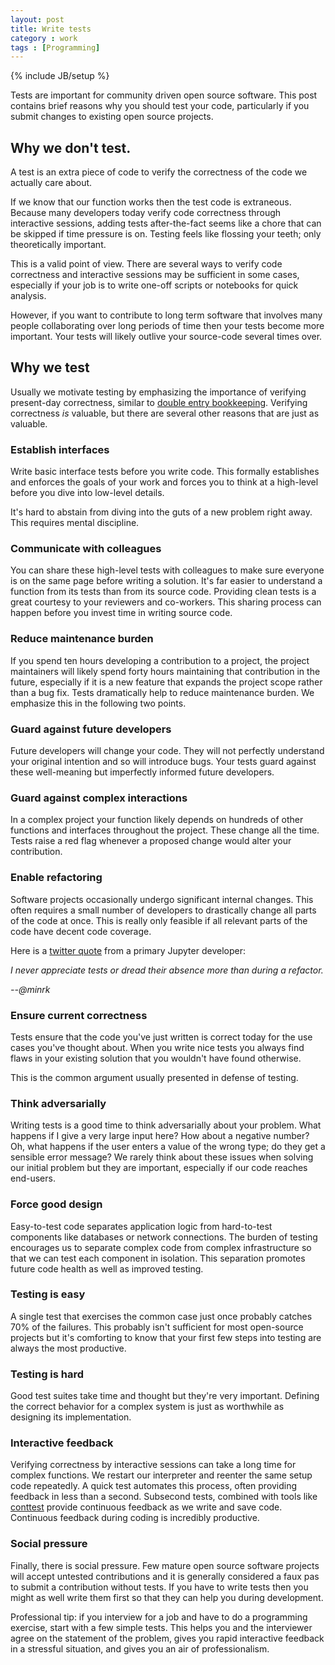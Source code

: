 ```yaml
---
layout: post
title: Write tests
category : work
tags : [Programming]
---
```

{% include JB/setup %}

Tests are important for community driven open source software.
This post contains brief reasons why you should test your code, particularly if
you submit changes to existing open source projects.

## Why we don't test.

A test is an extra piece of code to verify the correctness of the code we
actually care about.

If we know that our function works then the test code is extraneous.  Because
many developers today verify code correctness through interactive sessions,
adding tests after-the-fact seems like a chore that can be skipped if time
pressure is on.  Testing feels like flossing your teeth; only theoretically
important.

This is a valid point of view. There are several ways to verify code
correctness and interactive sessions may be sufficient in some cases,
especially if your job is to write one-off scripts or notebooks for quick
analysis.

However, if you want to contribute to long term software that involves many
people collaborating over long periods of time then your tests become more
important.  Your tests will likely outlive your source-code several times over.

## Why we test

Usually we motivate testing by emphasizing the importance of verifying
present-day correctness, similar to [double entry
bookkeeping](https://en.wikipedia.org/wiki/Double-entry_bookkeeping_system).
Verifying correctness *is* valuable, but there are several other reasons that
are just as valuable.

### Establish interfaces

Write basic interface tests before you write code.  This formally establishes
and enforces the goals of your work and forces you to think at a high-level
before you dive into low-level details.

It's hard to abstain from diving into the guts of a new problem right away.
This requires mental discipline.

### Communicate with colleagues

You can share these high-level tests with colleagues to make sure everyone is
on the same page before writing a solution.  It's far easier to understand a
function from its tests than from its source code.  Providing clean tests is a
great courtesy to your reviewers and co-workers.  This sharing process can
happen before you invest time in writing source code.

### Reduce maintenance burden

If you spend ten hours developing a contribution to a project, the project
maintainers will likely spend forty hours maintaining that contribution in the
future, especially if it is a new feature that expands the project scope rather
than a bug fix.  Tests dramatically help to reduce maintenance burden.  We
emphasize this in the following two points.

### Guard against future developers

Future developers will change your code.  They will not perfectly understand
your original intention and so will introduce bugs.  Your tests guard against
these well-meaning but imperfectly informed future developers.

### Guard against complex interactions

In a complex project your function likely depends on hundreds of other
functions and interfaces throughout the project.  These change all the time.
Tests raise a red flag whenever a proposed change would alter your
contribution.

### Enable refactoring

Software projects occasionally undergo significant internal changes.  This
often requires a small number of developers to drastically change all parts of
the code at once.  This is really only feasible if all relevant parts of the
code have decent code coverage.

Here is a [twitter quote](https://twitter.com/minrk/status/505111560394530816)
from a primary Jupyter developer:

*I never appreciate tests or dread their absence more than during a refactor.*

*--@minrk*

### Ensure current correctness

Tests ensure that the code you've just written is correct today for the use
cases you've thought about.  When you write nice tests you always find flaws in
your existing solution that you wouldn't have found otherwise.

This is the common argument usually presented in defense of testing.

### Think adversarially

Writing tests is a good time to think adversarially about your problem.  What
happens if I give a very large input here?  How about a negative number?  Oh,
what happens if the user enters a value of the wrong type; do they get a
sensible error message?  We rarely think about these issues when solving our
initial problem but they are important, especially if our code reaches
end-users.

### Force good design

Easy-to-test code separates application logic from hard-to-test components like
databases or network connections.  The burden of testing encourages us to
separate complex code from complex infrastructure so that we can test each
component in isolation.  This separation promotes future code health as well as
improved testing.

### Testing is easy

A single test that exercises the common case just once probably catches 70% of
the failures.  This probably isn't sufficient for most open-source projects but
it's comforting to know that your first few steps into testing are always the
most productive.

### Testing is hard

Good test suites take time and thought but they're very important.  Defining
the correct behavior for a complex system is just as worthwhile as designing
its implementation.

### Interactive feedback

Verifying correctness by interactive sessions can take a long time for complex
functions.  We restart our interpreter and reenter the same setup code
repeatedly.  A quick test automates this process, often providing feedback in
less than a second.  Subsecond tests, combined with tools like
[conttest](https://pypi.python.org/pypi/conttest) provide continuous feedback
as we write and save code.  Continuous feedback during coding is incredibly
productive.

### Social pressure

Finally, there is social pressure.  Few mature open source software projects
will accept untested contributions and it is generally considered a faux pas to
submit a contribution without tests.  If you have to write tests then you might
as well write them first so that they can help you during development.

Professional tip: if you interview for a job and have to do a programming
exercise, start with a few simple tests.  This helps you and the interviewer
agree on the statement of the problem, gives you rapid interactive feedback in
a stressful situation, and gives you an air of professionalism.
